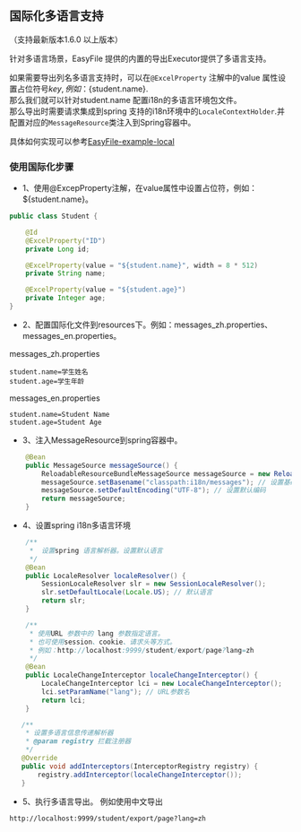 ## 国际化多语言支持

（支持最新版本1.6.0 以上版本）

针对多语言场景，EasyFile 提供的内置的导出Executor提供了多语言支持。

如果需要导出列名多语言支持时，可以在`@ExcelProperty` 注解中的value 属性设置占位符号${key},例如：${student.name}.
<br>那么我们就可以针对student.name 配置i18n的多语言环境包文件。
<br>那么导出时需要请求集成到spring 支持的i18n环境中的`LocaleContextHolder`.并配置对应的`MessageResource`类注入到Spring容器中。

具体如何实现可以参考[EasyFile-example-local](https://github.com/openquartz/easy-file/tree/master/easyfile-example/easyfile-example-local)

### 使用国际化步骤
- 1、使用@ExcepProperty注解，在value属性中设置占位符，例如：${student.name}。
```java
public class Student {

    @Id
    @ExcelProperty("ID")
    private Long id;

    @ExcelProperty(value = "${student.name}", width = 8 * 512)
    private String name;

    @ExcelProperty(value = "${student.age}")
    private Integer age;
}
```
- 2、配置国际化文件到resources下。例如：messages_zh.properties、messages_en.properties。

messages_zh.properties
```properties
student.name=学生姓名
student.age=学生年龄
```
messages_en.properties
```properties
student.name=Student Name
student.age=Student Age
```
- 3、注入MessageResource到spring容器中。
```java
    @Bean
    public MessageSource messageSource() {
        ReloadableResourceBundleMessageSource messageSource = new ReloadableResourceBundleMessageSource();
        messageSource.setBasename("classpath:i18n/messages"); // 设置基础名，指向资源文件的位置
        messageSource.setDefaultEncoding("UTF-8"); // 设置默认编码
        return messageSource;
    }
```

- 4、设置spring i18n多语言环境
```java
    /**
     *  设置spring 语言解析器。设置默认语言
     */
    @Bean
    public LocaleResolver localeResolver() {
        SessionLocaleResolver slr = new SessionLocaleResolver();
        slr.setDefaultLocale(Locale.US); // 默认语言
        return slr;
    }

    /**
     * 使用URL 参数中的 lang 参数指定语言。
     * 也可使用session、cookie、请求头等方式。
     * 例如：http://localhost:9999/student/export/page?lang=zh
     */
    @Bean
    public LocaleChangeInterceptor localeChangeInterceptor() {
        LocaleChangeInterceptor lci = new LocaleChangeInterceptor();
        lci.setParamName("lang"); // URL参数名
        return lci;
    }

   /**
    * 设置多语言信息传递解析器
    * @param registry 拦截注册器
    */
   @Override
   public void addInterceptors(InterceptorRegistry registry) {
       registry.addInterceptor(localeChangeInterceptor()); 
   }
```
- 5、执行多语言导出。
  例如使用中文导出
```properties
http://localhost:9999/student/export/page?lang=zh
```
